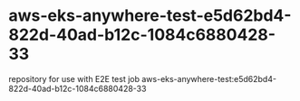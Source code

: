 # aws-eks-anywhere-test-e5d62bd4-822d-40ad-b12c-1084c6880428-33
repository for use with E2E test job aws-eks-anywhere-test:e5d62bd4-822d-40ad-b12c-1084c6880428-33
